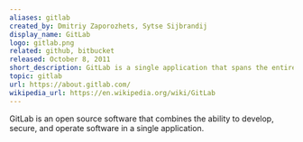 ```yaml
---
aliases: gitlab
created_by: Dmitriy Zaporozhets, Sytse Sijbrandij
display_name: GitLab
logo: gitlab.png
related: github, bitbucket
released: October 8, 2011
short_description: GitLab is a single application that spans the entire software development lifecycle.
topic: gitlab
url: https://about.gitlab.com/
wikipedia_url: https://en.wikipedia.org/wiki/GitLab
---
```

GitLab is an open source software that combines the ability to develop, secure, and operate software in a single application.